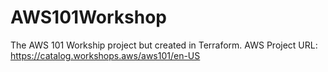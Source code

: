 # AWS101Workshop
The AWS 101 Workship project but created in Terraform.
AWS Project URL:
https://catalog.workshops.aws/aws101/en-US
